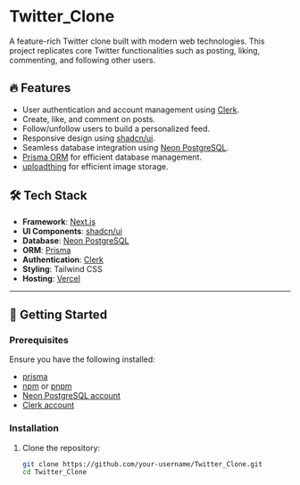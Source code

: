 # Twitter_Clone

A feature-rich Twitter clone built with modern web technologies. This project replicates core Twitter functionalities such as posting, liking, commenting, and following other users.

## 🔥 Features

- User authentication and account management using [Clerk](https://clerk.dev).
- Create, like, and comment on posts.
- Follow/unfollow users to build a personalized feed.
- Responsive design using [shadcn/ui](https://ui.shadcn.dev).
- Seamless database integration using [Neon PostgreSQL](https://neon.tech).
- [Prisma ORM](https://www.prisma.io) for efficient database management.
- [uploadthing](https://uploadthing.com/) for efficient image storage.

## 🛠️ Tech Stack

- **Framework**: [Next.js](https://nextjs.org)
- **UI Components**: [shadcn/ui](https://ui.shadcn.dev)
- **Database**: [Neon PostgreSQL](https://neon.tech)
- **ORM**: [Prisma](https://www.prisma.io)
- **Authentication**: [Clerk](https://clerk.dev)
- **Styling**: Tailwind CSS
- **Hosting**: [Vercel](https://vercel.com)

---

## 🚀 Getting Started

### Prerequisites

Ensure you have the following installed:

- [prisma](https://www.prisma.io/)
- [npm](https://www.npmjs.com/) or [pnpm](https://pnpm.io/)
- [Neon PostgreSQL account](https://neon.tech)
- [Clerk account](https://clerk.dev)

### Installation

1. Clone the repository:
   ```bash
   git clone https://github.com/your-username/Twitter_Clone.git
   cd Twitter_Clone
   ```
